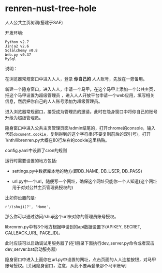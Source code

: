 renren-nust-tree-hole
=====================

人人公共主页树洞(搭建于SAE)

开发环境:

    Python v2.7
    Jinja2 v2.6
    Sqlalchemy v0.8
    Web.py v0.37
    MySql

说明：

在浏览器常规窗口中进入人人，登录 **你自己的** 人人账号，先放在一旁备用。

新建一个隐身窗口，进入人人，申请一个马甲，在这个马甲上添加一个公共主页，把这个马甲设置为超级管理员
，进入人人开放平台申请一个web应用，填写相关信息，然后把你自己的人人账号添加为超级管理员。

进入浏览器常规窗口，接受成为管理员的邀请，此时在隐身窗口中将你自己的账号升级为超级管理员。

隐身窗口中进入公共主页管理页面/admin结尾的，打开chrome的console，输入代码`document.cookie`，复制得到的这个字符串(不要复制前后的双引号)，打开1/nth/librenren.py大概在80行左右的cookie这里粘贴。

config.yaml中设置了cron的规则

运行时需要设置的地方包括:

* settings.py中数据库本地的地方(即DB\_NAME, DB\_USER, DB\_PASS)

* url.py中一个url，随便写一个网址，确保这个网址只能你一个人知道(这个网址用于对对公共主页管理员授权的)

比如你设置的是:

    r'/(shuji)?', 'Home',

那么你可以通过访问/shuji这个url来对你的管理员账号授权。

librenren.py中有3个地方根据申请到的api数据设置下(APIKEY, SECRET, CALLBACK\_URL, PAGE\_ID)。


此时应该可以启动调试用服务器了(在1目录下面执行dev\_server.py命令或者双击dev\_server.bat启动服务器)

隐身窗口中进入上面你在url.py中设置的网址，点击页面的人人连接按钮，对马甲账号授权。[关闭隐身窗口，注意，从此不要再登录那个马甲账号]
